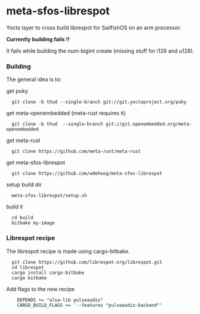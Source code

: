 # meta-sfos-librespot
Yocto layer to cross build librespot for SailfishOS on an arm processor.

**Currently building fails !!**

It fails while building the num-bigint create (missing stuff for i128 and u128).

### Building

The general idea is to:

get poky
```
  git clone -b thud --single-branch git://git.yoctoproject.org/poky
```

get meta-openembedded (meta-rust requires it)
```
  git clone -b thud  --single-branch git://git.openembedded.org/meta-openembedded
```

get meta-rust
```
  git clone https://github.com/meta-rust/meta-rust
```

get meta-sfos-librespot 
```
  git clone https://github.com/wdehoog/meta-sfos-librespot
```

setup build dir
```
  meta-sfos-librespot/setup.sh
```

build it
```
  cd build
  bitbake my-image
```

### Librespot recipe

The librespot recipe is made using cargo-bitbake. 
```
  git clone https://github.com/librespot-org/librespot.git
  cd librespot
  cargo install cargo-bitbake
  cargo bitbake 
```

Add flags to the new recipe
```
    DEPENDS += "alsa-lib pulseaudio"
    CARGO_BUILD_FLAGS += '--features "pulseaudio-backend"'
```
